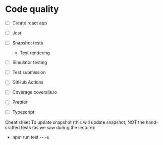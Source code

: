 # Code quality

* [ ] Create react app
* [ ] Jest 
* [ ] Snapshot tests
  * Test rendering
* [ ] Simulator testing
* [ ] Test submission
* [ ] GitHub Actions 
* [ ] Coverage coveralls.io
* [ ] Prettier
* [ ] Typescript


Cheat sheet
To update snapshot (this will update snapshot, NOT the hand-crafted tests (as we saw during the lecture):
* npm run test -- -u
